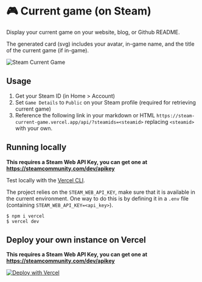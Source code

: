 # :video_game: Current game (on Steam)

Display your current game on your website, blog, or Github README.  

The generated card (svg) includes your avatar, in-game name, and the title of the current game (if in-game). 

![Steam Current Game](https://steam-current-game.vercel.app/api/?steamids=76561198311570174)

## Usage

1. Get your Steam ID (in Home > Account)
2. Set `Game Details` to `Public` on your Steam profile (required for retrieving current game)
3. Reference the following link in your markdown or HTML
`https://steam-current-game.vercel.app/api/?steamids=<steamid>` replacing `<steamid>` with your own.

## Running locally

**This requires a Steam Web API Key, you can get one at https://steamcommunity.com/dev/apikey**

Test locally with the [Vercel CLI](https://vercel.com/cli).

The project relies on the `STEAM_WEB_API_KEY`, make sure that it is available in the current environment.
One way to do this is by defining it in a `.env` file (containing `STEAM_WEB_API_KEY=<api_key>`).

```shell
$ npm i vercel
$ vercel dev
```

## Deploy your own instance on Vercel

**This requires a Steam Web API Key, you can get one at https://steamcommunity.com/dev/apikey**

[![Deploy with Vercel](https://vercel.com/button)](https://vercel.com/new/git/external?repository-url=https%3A%2F%2Fgithub.com%2Fj4ckofalltrades%2Fsteam-current-game&env=STEAM_WEB_API_KEY&envDescription=A%20Steam%20Web%20API%20key%20is%20required&envLink=https%3A%2F%2Fsteamcommunity.com%2Fdev)
